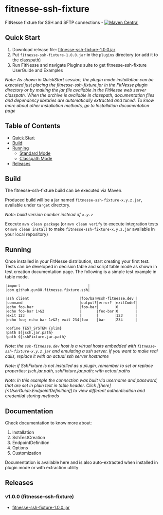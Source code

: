 # fitnesse-ssh-fixture
FitNesse fixture for SSH and SFTP connections - [![Maven Central](https://img.shields.io/maven-central/v/com.github.gun88/fitnesse-ssh-fixture.svg?label=Maven%20Central)](https://search.maven.org/search?q=g:%22com.github.gun88%22%20AND%20a:%22fitnesse-ssh-fixture%22)

## Quick Start
1. Download release file: [fitnesse-ssh-fixture-1.0.0.jar](https://github.com/gun88/fitnesse-ssh-fixture/releases/download/v1.0.0/fitnesse-ssh-fixture-1.0.0.jar)
2. Put `fitnesse-ssh-fixture-1.0.0.jar` in the `plugins` directory (or add it to the classpath)
3. Run FitNesse and navigate PlugIns suite to get fitnesse-ssh-fixture UserGuide and Examples

*Note: As shown in QuickStart session, the plugin mode installation can be executed just placing 
the fitnesse-ssh-fixture.jar in the FitNesse plugin directory or by making the jar file available 
in the FitNesse web server classpath. When the archive is available in classpath, documentation 
files and dependency libraries are automatically extracted and tuned. To know more about 
other installation methods, go to Installation documentation page*

## Table of Contents

- [Quick Start](#quick-start)
- [Build](#build)
- [Running](#running)
  - [Standard Mode](#standard-mode)
  - [Classpath Mode](#classpath-mode)
- [Releases](#releases)

## Build
The fitnesse-ssh-fixture build can be executed via Maven.

Produced build will be a jar named `fitnesse-ssh-fixture-x.y.z.jar`, available under `target` directory.

*Note: build version number instead of `x.y.z`*

Execute `mvn clean package` (or `mvn clean verify` to execute integration tests 
or `mvn clean install` to make `fitnesse-ssh-fixture-x.y.z.jar` available in your
local repository)

## Running
Once installed in your FitNesse distribution, start creating your first test. Tests can 
be developed in decision table and script table mode as shown in test creation documentation 
page. The following is a simple test example in table mode.

    |import                               |
    |com.github.gun88.fitnesse.fixture.ssh|

    |ssh client                       |foo/bar@ssh-fitnesse.dev |
    |command                          |output?|error? |exitCode?|
    |echo foo-bar                     |foo-bar|       |0        |
    |echo foo-bar 1>&2                |       |foo-bar|0        |
    |exit 123                         |       |       |123      |
    |echo foo; echo bar 1>&2; exit 234|foo    |bar    |234      |

    !define TEST_SYSTEM {slim}
    !path ${jsch.jar.path}
    !path ${sshFixture.jar.path}

*Note: the `ssh-fitnesse.dev` host is a virtual hosts embedded with 
`fitnesse-ssh-fixture-x.y.z.jar` and emulating a ssh server. If you 
want to make real calls, replace it with an actual ssh server hostname*

*Note: if SshFixture is not installed as a plugin, remember to set or replace 
properties: jsch.jar.path, sshFixture.jar.path; with actual paths*

*Note: In this example the connection was built via username and password, 
that are set in plain text in table header. Click [[here][<UserGuide.EndpointDefinition]] to 
view different authentication and credential storing methods*

## Documentation
Check documentation to know more about:
1. Installation
1. SshTestCreation
1. EndpointDefinition
1. Options
1. Customization
 
Documentation is available here and is also auto-extracted when installed in plugin mode or 
with extraction utility

## Releases
### v1.0.0 (fitnesse-ssh-fixture)
 - [fitnesse-ssh-fixture-1.0.0.jar](https://github.com/gun88/fitnesse-ssh-fixture/releases/download/v1.0.0/fitnesse-ssh-fixture-1.0.0.jar)

